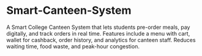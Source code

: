# Smart-Canteen-System
A Smart College Canteen System that lets students pre-order meals, pay digitally, and track orders in real time. Features include a menu with cart, wallet for cashback, order history, and analytics for canteen staff. Reduces waiting time, food waste, and peak-hour congestion.
